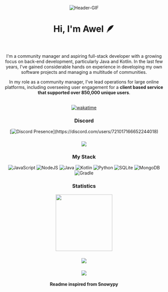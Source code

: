 <div align="center">

![Header-GIF](https://tenor.com/view/dontsaveher-norolemodelz-gif-20761176.gif)

<h1>Hi, I'm Awel 🪶️</h1><br />

I'm a community manager and aspiring full-stack developer with a growing focus on back-end development, particularly Java and Kotlin. In the last few years, I've gained considerable hands on experience in developing my own software projects and managing a multitude of communities. 

In my role as a community manager, I've lead operations for large online platforms, including overseeing user engagement for a **client based service that supported over 850,000 unique users**.<br />
</div>

<div align="center">

<br />[![wakatime](https://wakatime.com/badge/user/c8a96a66-0eda-4bd4-b87a-5a6dece64450.svg)](https://wakatime.com/@c8a96a66-0eda-4bd4-b87a-5a6dece64450)

</div>

<div align="center">
  
<h3>Discord</h3>
  
[![Discord Presence](https://lanyard-profile-readme.vercel.app/api/853334608023257128?theme=dark&bg=4f476b&animated=true&hideDiscrim=true&borderRadius=30px&idleMessage=Probably%20doing%20something%20else...)](https://discord.com/users/721017166652244018)
  
<h3></h3>
<img src="https://user-images.githubusercontent.com/73097560/115834477-dbab4500-a447-11eb-908a-139a6edaec5c.gif">


<div align="center">
  
<h3>My Stack</h3>

</div>

<div align="center">

![JavaScript](https://img.shields.io/badge/javascript-%23323330.svg?style=for-the-badge&logo=javascript&logoColor=%23F7DF1E)
![NodeJS](https://img.shields.io/badge/node.js-6DA55F?style=for-the-badge&logo=node.js&logoColor=white)
![Java](https://img.shields.io/badge/java-%23ED8B00.svg?style=for-the-badge&logo=openjdk&logoColor=white)
![Kotlin](https://img.shields.io/badge/kotlin-%237F52FF.svg?style=for-the-badge&logo=kotlin&logoColor=white)
![Python](https://img.shields.io/badge/python-3670A0?style=for-the-badge&logo=python&logoColor=ffdd54)
![SQLite](https://img.shields.io/badge/sqlite-%2307405e.svg?style=for-the-badge&logo=sqlite&logoColor=white)
![MongoDB](https://img.shields.io/badge/MongoDB-%234ea94b.svg?style=for-the-badge&logo=mongodb&logoColor=white)
![Gradle](https://img.shields.io/badge/Gradle-02303A.svg?style=for-the-badge&logo=Gradle&logoColor=white)

</div>

<div align="center">
  
<h3>Statistics</h3>

</div>

<div align="center">


<img align="center" src="http://github-profile-summary-cards.vercel.app/api/cards/profile-details?username=awelpy&theme=2077" height="180em" />
<h3></h3>
<img src="https://user-images.githubusercontent.com/73097560/115834477-dbab4500-a447-11eb-908a-139a6edaec5c.gif">
<h3></h3>

![](https://github-profile-trophy.vercel.app/?username=invisgg&theme=radical&no-frame=true&no-bg=true&margin-w=4)

<h4> Readme inspired from Snowypy </h4>


</div>

